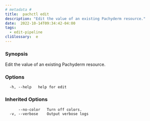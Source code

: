 ```yaml
---
# metadata # 
title:  pachctl edit
description: "Edit the value of an existing Pachyderm resource."
date:  2022-10-14T09:34:42-04:00
tags:
  - edit-pipeline
cliGlossary:  e
---
```


### Synopsis

Edit the value of an existing Pachyderm resource.

### Options

```
  -h, --help   help for edit
```

### Inherited Options

```
      --no-color   Turn off colors.
  -v, --verbose    Output verbose logs
```

